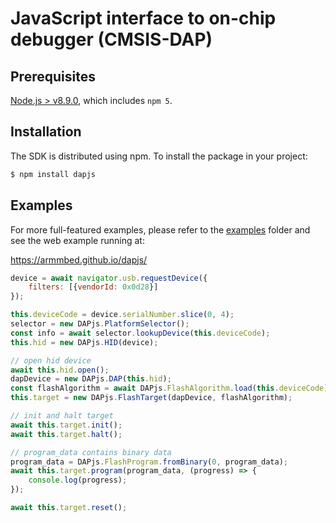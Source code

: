 # JavaScript interface to on-chip debugger (CMSIS-DAP)

## Prerequisites

[Node.js > v8.9.0](https://nodejs.org), which includes `npm 5`.

## Installation

The SDK is distributed using npm. To install the package in your project:

```bash
$ npm install dapjs
```

## Examples

For more full-featured examples, please refer to the [examples](https://github.com/ARMmbed/dapjs/tree/master/examples) folder and see the web example running at:

https://armmbed.github.io/dapjs/

```javascript
device = await navigator.usb.requestDevice({
    filters: [{vendorId: 0x0d28}]
});

this.deviceCode = device.serialNumber.slice(0, 4);
selector = new DAPjs.PlatformSelector();
const info = await selector.lookupDevice(this.deviceCode);
this.hid = new DAPjs.HID(device);

// open hid device
await this.hid.open();
dapDevice = new DAPjs.DAP(this.hid);
const flashAlgorithm = await DAPjs.FlashAlgorithm.load(this.deviceCode);
this.target = new DAPjs.FlashTarget(dapDevice, flashAlgorithm);

// init and halt target
await this.target.init();
await this.target.halt();

// program_data contains binary data
program_data = DAPjs.FlashProgram.fromBinary(0, program_data);
await this.target.program(program_data, (progress) => {
    console.log(progress);
});

await this.target.reset();
```
